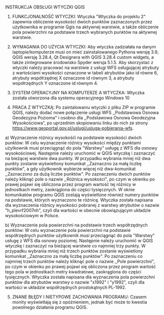 INSTRUKCJA OBSŁUGI WTYCZKI QGIS
1. FUNKCJONALNOŚĆ WTYCZKI:
Wtyczka "Wtyczka do projektu 2" zapewnia obliczenie wysokości dwóch punktów zaznaczonych przez użytkownika w programie Qgis na aktywnej warstwie, 
a także obliczenie pola powierzchni na podstawie trzech wybranych punktów na aktywnej warstwie.

2. WYMAGANIA DO UŻYCIA WTYCZKI:
Aby wtyczka zadziałała na danym laptopie/komputerze musi on mieć zainstalowanego Pythona wersję 3.9, QGIS wersję 3.28.4, Qt Designera with QGIS 3.28.4 custom widgets, a także zintegrowane środowisko Spyder wersja 5.1.5. Aby skorzystać z wtyczki należy pracować 
na warstwie z usługi WFS osługującej atrybuty z wartościami wysokości oznaczone w tabeli atrybutów jako id równe 6, atrybuty współrzędnej X oznaczone id równym 3, 
a atrybuty współrzędnych Y oznaczone id równym 4.

3. SYSTEM OPERACYJNY NA KOMPUTERZE A WTYCZKA: Wtyczka została utworzona dla systemu operacyjnego Windows 10

4. PRACA Z WTYCZKĄ:
Po zaintalowaniu wtyczki z pliku ZIP w programie QGIS, należy dodać nowe połączenie usługi WFS ,,Podstawowa
Osnowa Geodezyjna Pozioma" i osobno dla ,,Podstawowa Osnowa Geodezyjna Wysokościowa",  po uprzednim skopiowaniu linku do 
nich ze strony https://www.geoportal.gov.pl/uslugi/usluga-pobierania-wfs. 

a) Wyznaczenie różnicy wysokośći na podstawie wysokości dwóch punktów: 
W celu wyznaczenie różnicy wysokości między punktami użytkownik musi przeciągnąć do pola "Warstwy" usługę z WFS dla osnowy wysokościowej. 
Następnie należy uruchomić w QGIS wtyczkę i zaznaczyć na bieżącej warstwie dwa punkty. W przypadku wybrania mniej niż dwa punkty zostanie
wyświetlony komunikat ,,Zaznaczno  za małą liczbę punktów", a gdy użytkownik wybierze więcej niż dwa-komunikat ,,Zaznaczono za dużą liczbe punktów". 
Po zaznaczeniu dwóch punktów należy kliknąć pole o nazwie ,,Różnica wysokości", po czym w okienku po prawej pojawi się obliczona 
przez program wartość tej różnicy w jednostkach metry, zaokrąglona do części tysięcznych. W oknie komunikatów programu QGIS zostają wyświetlone również 
numery punktów na podstawie, których wyznaczono te różnicę.
Wtyczka została napisana dla wyznaczenia różnicy wysokości pobranej z warstwy atrybutów o nazwie "h_plevrf2007nh", czyli dla wartości w obecnie 
obowiązującym układzie wysokościowym w Polsce. 

b) Wyznaczenie pola powierzchni na podstawie trzech współrzędnych punktów:
W celu wyznaczenie pola powierzchni na podstawie współrzędnych punktów użytkownik musi przeciągnąć do pola "Warstwy" usługę z WFS dla osnowy poziomej. 
Następnie należy uruchomić w QGIS wtyczkę i zaznaczyć na bieżącej warstwie co najmniej trzy punkty. W przypadku wybrania mniej niż trzech punktów zostanie wyświetlony 
komunikat ,,Zaznaczno  za małą liczbę punktów". Po zaznaczeniu co najmniej trzech punktów należy 
kliknąć pole o nazwie ,,Pole powierzchni", po czym w okienku po prawej pojawi się obliczona przez program wartość tego pola w jednostkach metry kwadratowe,
zaokrąglona do części tysięcznych. Wtyczka została napisana dla wyznaczenia pola powierzchni punktów  dla atrybutów  warstwy o nazwie "x1992" i "y1992", 
czyli dla wartości w układzie współrzędnych prostokątnych PL-1992. 

5. ZNANE BŁĘDY I NIETYPOWE ZACHOWANIA PROGRAMU:
Czasem monity wyświetlają się z opóźnieniem, jednak być może to kwestia powolnego działania programu QGIS.

